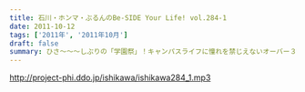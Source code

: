 ```yaml
---
title: 石川・ホンマ・ぶるんのBe-SIDE Your Life! vol.284-1
date: 2011-10-12
tags: ['2011年', '2011年10月']
draft: false
summary: ひさ～～～しぶりの「学園祭」！キャンパスライフに憧れを禁じえないオーバー３０たちがほえまくります。しかし、ホンマさんは・・・NAMAE
---
```


http://project-phi.ddo.jp/ishikawa/ishikawa284_1.mp3
